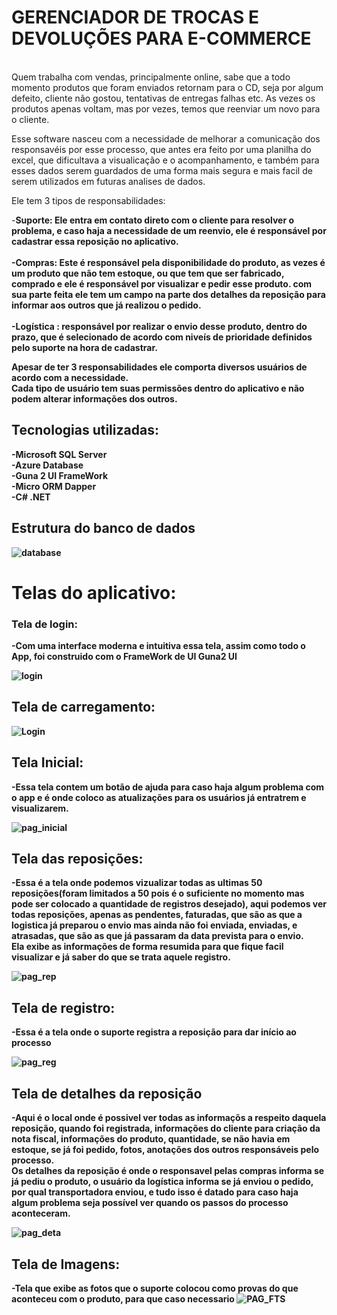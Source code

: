 # GERENCIADOR DE TROCAS E DEVOLUÇÕES PARA E-COMMERCE
 <br/>
Quem trabalha com vendas, principalmente online, sabe que a todo momento produtos que foram enviados retornam para o CD, seja por algum defeito, cliente não gostou, tentativas de entregas falhas etc.
As vezes os produtos apenas voltam, mas por vezes, temos que reenviar um novo para o cliente.

Esse software nasceu com a necessidade de melhorar a comunicação dos responsavéis por esse processo, que antes era feito por uma planilha do excel, que dificultava a visualicação e o acompanhamento,
e também para esses dados serem guardados de uma forma mais segura e mais facil de serem utilizados em futuras analises de dados.

Ele tem 3 tipos de responsabilidades:

  -<b>Suporte: Ele entra em contato direto com o cliente para resolver o problema, e caso haja a necessidade de um reenvio, ele é responsável por cadastrar essa reposição no aplicativo.<br/>
  <br/>
  -Compras: Este é responsável pela disponibilidade do produto, as vezes é um produto que não tem estoque, ou que tem que ser fabricado, comprado e ele é responsável por visualizar
  e pedir esse produto. com sua parte feita ele tem um campo na parte dos detalhes da reposição para informar aos outros que já realizou o pedido.<br/>
  <br/>
  -Logística : responsável por realizar o envio desse produto, dentro do prazo, que é selecionado de acordo com niveís de prioridade definidos pelo suporte na hora de cadastrar.<br/><b/>

Apesar de ter 3 responsabilidades ele comporta diversos usuários de acordo com a necessidade.<br/>
Cada tipo de usuário tem suas permissões dentro do aplicativo e não podem alterar informações dos outros.

## Tecnologias utilizadas:<br/>
 -Microsoft SQL Server<br/>
 -Azure Database<br/>
 -Guna 2 UI FrameWork<br/>
 -Micro ORM Dapper<br/>
 -C# .NET<br/>

## Estrutura do banco de dados

![database](https://github.com/user-attachments/assets/9910fe8a-2a09-4dde-8031-c92f0bb9a240)



# Telas do aplicativo:

### Tela de login:

-Com uma interface moderna e intuitiva essa tela, assim como todo o App, foi construido com o FrameWork de UI Guna2 UI

![login](https://github.com/user-attachments/assets/d1000a6b-b603-4d12-a709-d3cfae8034de)

## Tela de carregamento:
 
![Login](https://github.com/user-attachments/assets/f296bec1-b4f9-489d-b3bc-be1cb7aad3e9)

## Tela Inicial:

-Essa tela contem um botão de ajuda para caso haja algum problema com o app e é onde coloco as atualizações para os usuários já entratrem e visualizarem.

![pag_inicial](https://github.com/user-attachments/assets/42583865-ba21-4502-8d96-164bf062c45e)

## Tela das reposições:

-Essa é a tela onde podemos vizualizar todas as ultimas 50 reposições(foram limitados a 50 pois é o suficiente no momento mas pode ser colocado a quantidade de registros desejado),
aqui podemos ver todas reposições, apenas as pendentes, faturadas, que são as que a logistica já preparou o envio mas ainda não foi enviada, enviadas, e atrasadas, que são as que já passaram da data prevista para o envio.<br/>
Ela exibe as informações de forma resumida para que fique facil visualizar e já saber do que se trata aquele registro.

![pag_rep](https://github.com/user-attachments/assets/36ec3128-df9e-46e8-8a1a-d7f684ef7c53)


## Tela de registro:

-Essa é a tela onde o suporte registra a reposição para dar início ao processo

![pag_reg](https://github.com/user-attachments/assets/aa7493d0-3e27-4b01-86df-04a8b5039e78)

## Tela de detalhes da reposição

-Aqui é o local onde é possivel ver todas as informaçõs a respeito daquela reposição, quando foi registrada, informações do cliente para criação da nota fiscal, informações do produto, quantidade, se não havia em estoque, se já foi pedido,
fotos, anotações dos outros responsáveis pelo processo.
<br/>
Os detalhes da reposição é onde o responsavel pelas compras informa se já pediu o produto, o usuário da logística informa se já enviou o pedido, por qual transportadora enviou, e tudo isso é datado para caso haja algum problema seja possível ver
quando os passos do processo aconteceram.

![pag_deta](https://github.com/user-attachments/assets/5bbc7378-7752-4949-a4ae-6d633ee25c18)

## Tela de Imagens:

-Tela que exibe as fotos que o suporte colocou como provas do que aconteceu com o produto, para que caso necessario
![PAG_FTS](https://github.com/user-attachments/assets/4a6a8a50-9846-42c6-ba1e-b5d58f4da6bb)
